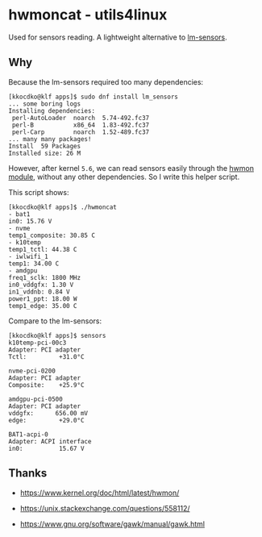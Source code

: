 # hwmoncat - utils4linux

Used for sensors reading. A lightweight alternative to [lm-sensors](https://github.com/lm-sensors/lm-sensors).

## Why

Because the lm-sensors required too many dependencies:

```
[kkocdko@klf apps]$ sudo dnf install lm_sensors
... some boring logs
Installing dependencies:
 perl-AutoLoader  noarch  5.74-492.fc37
 perl-B           x86_64  1.83-492.fc37
 perl-Carp        noarch  1.52-489.fc37
... many many packages!
Install  59 Packages
Installed size: 26 M
```

However, after kernel `5.6`, we can read sensors easily through the [hwmon module](https://www.kernel.org/doc/html/latest/hwmon/), without any other dependencies. So I write this helper script.

This script shows:

```
[kkocdko@klf apps]$ ./hwmoncat
- bat1
in0: 15.76 V
- nvme
temp1_composite: 30.85 C
- k10temp
temp1_tctl: 44.38 C
- iwlwifi_1
temp1: 34.00 C
- amdgpu
freq1_sclk: 1800 MHz
in0_vddgfx: 1.30 V
in1_vddnb: 0.84 V
power1_ppt: 18.00 W
temp1_edge: 35.00 C
```

Compare to the lm-sensors:

```
[kkocdko@klf apps]$ sensors
k10temp-pci-00c3
Adapter: PCI adapter
Tctl:         +31.0°C

nvme-pci-0200
Adapter: PCI adapter
Composite:    +25.9°C

amdgpu-pci-0500
Adapter: PCI adapter
vddgfx:      656.00 mV
edge:         +29.0°C

BAT1-acpi-0
Adapter: ACPI interface
in0:          15.67 V
```

## Thanks

- <https://www.kernel.org/doc/html/latest/hwmon/>

- <https://unix.stackexchange.com/questions/558112/>

- <https://www.gnu.org/software/gawk/manual/gawk.html>

<!--
./hyperfine -w 5 -r 32 -p 'sleep 0.1' ./hwmoncat
-->
